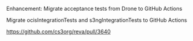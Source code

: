 Enhancement: Migrate acceptance tests from Drone to GitHub Actions

Migrate ocisIntegrationTests and s3ngIntegrationTests to GitHub Actions

https://github.com/cs3org/reva/pull/3640